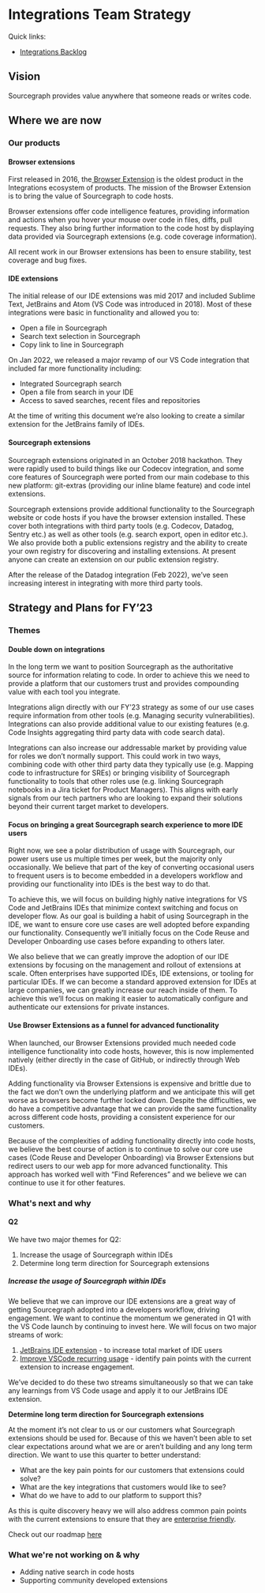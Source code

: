 # Integrations Team Strategy

Quick links:

- [Integrations Backlog](https://github.com/orgs/sourcegraph/projects/213/views/26)

## Vision

Sourcegraph provides value anywhere that someone reads or writes code.


## Where we are now


### Our products


#### Browser extensions

First released in 2016, the[ Browser Extension](https://about.sourcegraph.com/blog/browse-review-code-on-github-like-in-an-ide-with-the-sourcegraph-chrome-extension/) is the oldest product in the Integrations ecosystem of products. The mission of the Browser Extension is to bring the value of Sourcegraph to code hosts.

Browser extensions offer code intelligence features, providing information and actions when you hover your mouse over code in files, diffs, pull requests. They also bring further information to the code host by displaying data provided via Sourcegraph extensions (e.g. code coverage information).

All recent work in our Browser extensions has been to ensure stability, test coverage and bug fixes.


#### IDE extensions

The initial release of our IDE extensions was mid 2017 and included Sublime Text, JetBrains and Atom (VS Code was introduced in 2018). Most of these integrations were basic in functionality and allowed you to:

* Open a file in Sourcegraph
* Search text selection in Sourcegraph
* Copy link to line in Sourcegraph

On Jan 2022, we released a major revamp of our VS Code integration that included far more functionality including:



* Integrated Sourcegraph search
* Open a file from search in your IDE
* Access to saved searches, recent files and repositories

At the time of writing this document we’re also looking to create a similar extension for the JetBrains family of IDEs.


#### Sourcegraph extensions

Sourcegraph extensions originated in an October 2018 hackathon. They were rapidly used to build things like our Codecov integration, and some core features of Sourcegraph were ported from our main codebase to this new platform: git-extras (providing our inline blame feature) and code intel extensions.

Sourcegraph extensions provide additional functionality to the Sourcegraph website or code hosts if you have the browser extension installed. These cover both integrations with third party tools (e.g. Codecov, Datadog, Sentry etc.) as well as other tools (e.g. search export, open in editor etc.). We also provide both a public extensions registry and the ability to create your own registry for discovering and installing extensions. At present anyone can create an extension on our public extension registry.

After the release of the Datadog integration (Feb 2022), we’ve seen increasing interest in integrating with more third party tools.


## Strategy and Plans for FY’23


### **Themes**


#### Double down on integrations

In the long term we want to position Sourcegraph as the authoritative source for information relating to code. In order to achieve this we need to provide a platform that our customers trust and provides compounding value with each tool you integrate.

Integrations align directly with our FY’23 strategy as some of our use cases require information from other tools (e.g. Managing security vulnerabilities). Integrations can also provide additional value to our existing features (e.g. Code Insights aggregating third party data with code search data).

Integrations can also increase our addressable market by providing value for roles we don’t normally support. This could work in two ways, combining code with other third party data they typically use (e.g. Mapping code to infrastructure for SREs) or bringing visibility of Sourcegraph functionality to tools that other roles use (e.g. linking Sourcegraph notebooks in a Jira ticket for Product Managers). This aligns with early signals from our tech partners who are looking to expand their solutions beyond their current target market to developers.


#### Focus on bringing a great Sourcegraph search experience to more IDE users

Right now, we see a polar distribution of usage with Sourcegraph, our power users use us multiple times per week, but the majority only occasionally. We believe that part of the key of converting occasional users to frequent users is to become embedded in a developers workflow and providing our functionality into IDEs is the best way to do that.

To achieve this, we will focus on building highly native integrations for VS Code and JetBrains IDEs that minimize context switching and focus on developer flow. As our goal is building a habit of using Sourcegraph in the IDE, we want to ensure core use cases are well adopted before expanding our functionality. Consequently we’ll initially focus on the Code Reuse and Developer Onboarding use cases before expanding to others later.

We also believe that we can greatly improve the adoption of our IDE extensions by focusing on the management and rollout of extensions at scale. Often enterprises have supported IDEs, IDE extensions, or tooling for particular IDEs. If we can become a standard approved extension for IDEs at large companies, we can greatly increase our reach inside of them. To achieve this we’ll focus on making it easier to automatically configure and authenticate our extensions for private instances.


#### Use Browser Extensions as a funnel for advanced functionality

When launched, our Browser Extensions provided much needed code intelligence functionality into code hosts, however, this is now implemented natively (either directly in the case of GitHub, or indirectly through Web IDEs).

Adding functionality via Browser Extensions is expensive and brittle due to the fact we don’t own the underlying platform and we anticipate this will get worse as browsers become further locked down. Despite the difficulties, we do have a competitive advantage that we can provide the same functionality across different code hosts, providing a consistent experience for our customers.

Because of the complexities of adding functionality directly into code hosts, we believe the best course of action is to continue to solve our core use cases (Code Reuse and Developer Onboarding) via Browser Extensions but redirect users to our web app for more advanced functionality. This approach has worked well with “Find References” and we believe we can continue to use it for other features.


### **What's next and why**


#### Q2

We have two major themes for Q2:



1. Increase the usage of Sourcegraph within IDEs
2. Determine long term direction for Sourcegraph extensions


##### Increase the usage of Sourcegraph within IDEs

We believe that we can improve our IDE extensions are a great way of getting Sourcegraph adopted into a developers workflow, driving engagement. We want to continue the momentum we generated in Q1 with the VS Code launch by continuing to invest here. We will focus on two major streams of work:



1. [JetBrains IDE extension](https://github.com/sourcegraph/sourcegraph/issues/31465) - to increase total market of IDE users
2. [Improve VSCode recurring usage](https://github.com/sourcegraph/sourcegraph/issues/34346) - identify pain points with the current extension to increase engagement.

We’ve decided to do these two streams simultaneously so that we can take any learnings from VS Code usage and apply it to our JetBrains IDE extension.

**Determine long term direction for Sourcegraph extensions**

At the moment it’s not clear to us or our customers what Sourcegraph extensions should be used for. Because of this we haven’t been able to set clear expectations around what we are or aren’t building and any long term direction. We want to use this quarter to better understand:



* What are the key pain points for our customers that extensions could solve?
* What are the key integrations that customers would like to see?
* What do we have to add to our platform to support this?

As this is quite discovery heavy we will also address common pain points with the current extensions to ensure that they are [enterprise friendly](https://github.com/sourcegraph/sourcegraph/issues/34347).

Check out our roadmap [here](https://github.com/orgs/sourcegraph/projects/214/views/21)


### **What we're not working on & why**

- Adding native search in code hosts
- Supporting community developed extensions

